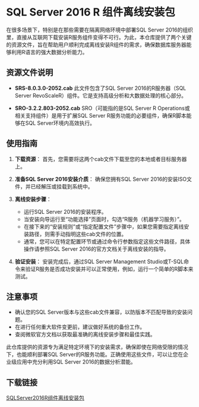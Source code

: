 # SQL Server 2016 R 组件离线安装包

在很多场景下，特别是在那些需要在隔离网络环境中部署SQL Server 2016的组织里，直接从互联网下载安装R服务组件变得不可行。为此，本仓库提供了两个关键的资源文件，旨在帮助用户顺利完成离线安装R组件的需求，确保数据库服务器能够利用R语言的强大数据分析能力。

## 资源文件说明

- **SRS-8.0.3.0-2052.cab**
  此文件包含了SQL Server 2016的R服务器（SQL Server RevoScaleR）组件。它是支持高级分析和大数据处理的核心部分。

- **SRO-3.2.2.803-2052.cab**
  SRO（可能指的是SQL Server R Operations或相关支持组件）是用于扩展SQL Server R服务功能的必要组件，确保R脚本能够在SQL Server环境内高效执行。

## 使用指南

1. **下载资源**：
   首先，您需要将这两个cab文件下载至您的本地或者目标服务器上。

2. **准备SQL Server 2016安装介质**：
   确保您拥有SQL Server 2016的安装ISO文件，并已经解压或挂载到系统中。

3. **离线安装步骤**：
   - 运行SQL Server 2016的安装程序。
   - 当安装向导运行至“功能选择”页面时，勾选“R服务（机器学习服务）”。
   - 在接下来的“安装规则”或“指定配置文件”步骤中，如果您需要指定离线安装路径，则需手动指明这些cab文件的位置。
   - 通常，您可以在特定配置环节或通过命令行参数指定这些文件路径，具体操作请参照SQL Server 2016的官方文档关于离线安装的指导。

4. **验证安装**：
   安装完成后，通过SQL Server Management Studio或T-SQL命令来验证R服务是否成功安装并可以正常使用，例如，运行一个简单的R脚本来测试。

## 注意事项
- 确认您的SQL Server版本与这些cab文件兼容，以防版本不匹配导致的安装问题。
- 在进行任何重大软件变更前，建议做好系统的备份工作。
- 查阅微软官方文档以获取最准确的离线安装步骤和最佳实践。

此仓库提供的资源专为满足特定环境下的安装需求，确保即使在网络受限的情况下，也能顺利部署SQL Server的R服务功能。正确使用这些文件，可以让您在企业级应用中充分利用SQL Server 2016的数据分析潜能。

## 下载链接

[SQLServer2016R组件离线安装包](https://pan.quark.cn/s/0d560efbfe34)